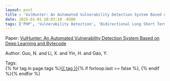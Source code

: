 ```yaml
---
layout: post
title : 'VulHunter: An Automated Vulnerability Detection System Based on Deep Learning and Bytecode'
date: 2025-01-01 10:03:19 -0500
tags: ['PHP', 'Vulnerability Detection', 'Bidirectional Long Short Term Memory', 'Control Flow Graph (CFG)', 'Data Flow Graph (DFG)']
---
```

Paper: [VulHunter: An Automated Vulnerability Detection System Based on Deep Learning and Bytecode](http://link.springer.com/10.1007/978-3-030-41579-2_12)

Author: Guo, N.
and Li, X.
and Yin, H.
and Gao, Y.




 Tags:  
        <span>{% for tag in page.tags %}<a href="{{ site.baseurl }}tags/#{{ tag | slugify }}">{{ tag }}</a>{% if forloop.last == false %}, {% endif %}{% endfor %}</span>
